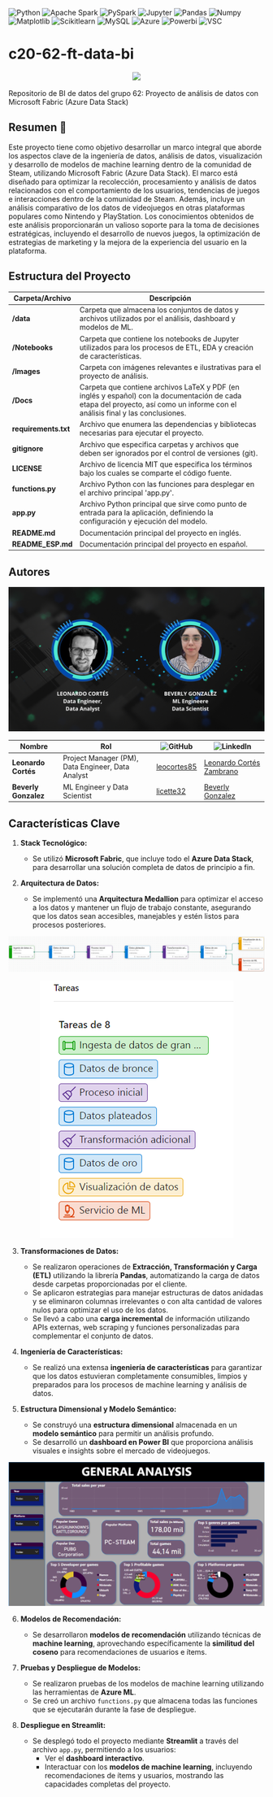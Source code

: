 ![Python](https://img.shields.io/badge/Python-333333?style=flat&logo=python)
![Apache Spark](https://img.shields.io/badge/-Apache%20Spark-333333?style=flat&logo=apache-spark)
![PySpark](https://img.shields.io/badge/-PySpark-333333?style=flat&logo=apache-spark)
![Jupyter](https://img.shields.io/badge/-Jupyter_Notebook-333333?style=flat&logo=jupyter)
![Pandas](https://img.shields.io/badge/-Pandas-333333?style=flat&logo=pandas)
![Numpy](https://img.shields.io/badge/-Numpy-333333?style=flat&logo=numpy)
![Matplotlib](https://img.shields.io/badge/-Matplotlib-333333?style=flat&logo=matplotlib)
![Scikitlearn](https://img.shields.io/badge/-Scikitlearn-333333?style=flat&logo=scikitlearn)
![MySQL](https://img.shields.io/badge/-MySQL-333333?style=flat&logo=mysql)
![Azure](https://img.shields.io/badge/-Microsoft%20Azure-333333?style=flat&logo=microsoft-azure)
![Powerbi](https://img.shields.io/badge/-PowerBI-333333?style=flat&logo=powerbi)
![VSC](https://img.shields.io/badge/Visual_Studio_Code-333333?style=flat&logo=visual%20studio%20code&logoColor=white)

# c20-62-ft-data-bi

<p align="center">
  <img src="Images/Portada.gif">
</p>

Repositorio de BI de datos del grupo 62: Proyecto de análisis de datos con Microsoft Fabric (Azure Data Stack)


## Resumen 📝
Este proyecto tiene como objetivo desarrollar un marco integral que aborde los aspectos clave de la ingeniería de datos, análisis de datos, visualización y desarrollo de modelos de machine learning dentro de la comunidad de Steam, utilizando Microsoft Fabric (Azure Data Stack). El marco está diseñado para optimizar la recolección, procesamiento y análisis de datos relacionados con el comportamiento de los usuarios, tendencias de juegos e interacciones dentro de la comunidad de Steam. Además, incluye un análisis comparativo de los datos de videojuegos en otras plataformas populares como Nintendo y PlayStation. Los conocimientos obtenidos de este análisis proporcionarán un valioso soporte para la toma de decisiones estratégicas, incluyendo el desarrollo de nuevos juegos, la optimización de estrategias de marketing y la mejora de la experiencia del usuario en la plataforma.

## Estructura del Proyecto

| Carpeta/Archivo          | Descripción                                                                              |
| ------------------------ | ---------------------------------------------------------------------------------------- |
| **/data**                | Carpeta que almacena los conjuntos de datos y archivos utilizados por el análisis, dashboard y modelos de ML. |
| **/Notebooks**           | Carpeta que contiene los notebooks de Jupyter utilizados para los procesos de ETL, EDA y creación de características. |
| **/Images**              | Carpeta con imágenes relevantes e ilustrativas para el proyecto de análisis.             |
| **/Docs**                | Carpeta que contiene archivos LaTeX y PDF (en inglés y español) con la documentación de cada etapa del proyecto, así como un informe con el análisis final y las conclusiones. |
| **requirements.txt**     | Archivo que enumera las dependencias y bibliotecas necesarias para ejecutar el proyecto. |
| **gitignore**            | Archivo que especifica carpetas y archivos que deben ser ignorados por el control de versiones (git). |
| **LICENSE**              | Archivo de licencia MIT que especifica los términos bajo los cuales se comparte el código fuente. |
| **functions.py**         | Archivo Python con las funciones para desplegar en el archivo principal 'app.py'.        |
| **app.py**               | Archivo Python principal que sirve como punto de entrada para la aplicación, definiendo la configuración y ejecución del modelo. |
| **README.md**            | Documentación principal del proyecto en inglés.                                          |
| **README_ESP.md**        | Documentación principal del proyecto en español.                                         |

## Autores

<p align="center">
  <img src="Images/Team.png">
</p>

| Nombre                   | Rol                                       | ![GitHub](https://img.shields.io/badge/GitHub-181717?style=flat-square&logo=github&logoColor=white)|![LinkedIn](https://img.shields.io/badge/linkedin-%231DA1F2.svg?style=for-the-badge&logo=linkedin&logoColor=white)                |
| ------------------------ | ----------------------------------------- | -------------------------------- |--------------------------------|
| **Leonardo Cortés**      | Project Manager (PM), Data Engineer, Data Analyst   |[leocortes85](https://github.com/leocortes85/)  |[Leonardo Cortés Zambrano](https://www.linkedin.com/in/leonardo-cort%C3%A9s-zambrano/)|
| **Beverly Gonzalez**     | ML Engineer y Data Scientist              |[licette32](https://github.com/licette32/) |[Beverly Gonzalez](https://www.linkedin.com/in/beverly-j-l-gonzalez-c/)|

## Características Clave

1. **Stack Tecnológico:**
   - Se utilizó **Microsoft Fabric**, que incluye todo el **Azure Data Stack**, para desarrollar una solución completa de datos de principio a fin.

2. **Arquitectura de Datos:**
   - Se implementó una **Arquitectura Medallion** para optimizar el acceso a los datos y mantener un flujo de trabajo constante, asegurando que los datos sean accesibles, manejables y estén listos para procesos posteriores.

   <p align="center">
  <img src="Images/Medallion.png">
   </p>
   <p align="center">
  <img src="Images/Medallion_flow.png">
   </p>

3. **Transformaciones de Datos:**
   - Se realizaron operaciones de **Extracción, Transformación y Carga (ETL)** utilizando la librería **Pandas**, automatizando la carga de datos desde carpetas proporcionadas por el cliente.
   - Se aplicaron estrategias para manejar estructuras de datos anidadas y se eliminaron columnas irrelevantes o con alta cantidad de valores nulos para optimizar el uso de los datos.
   - Se llevó a cabo una **carga incremental** de información utilizando APIs externas, web scraping y funciones personalizadas para complementar el conjunto de datos.

4. **Ingeniería de Características:**
   - Se realizó una extensa **ingeniería de características** para garantizar que los datos estuvieran completamente consumibles, limpios y preparados para los procesos de machine learning y análisis de datos.

5. **Estructura Dimensional y Modelo Semántico:**
   - Se construyó una **estructura dimensional** almacenada en un **modelo semántico** para permitir un análisis profundo.
   - Se desarrolló un **dashboard en Power BI** que proporciona análisis visuales e insights sobre el mercado de videojuegos.

   <p align="center">
  <img src="Images/Dashboard.png">
   </p>

6. **Modelos de Recomendación:**
   - Se desarrollaron **modelos de recomendación** utilizando técnicas de **machine learning**, aprovechando específicamente la **similitud del coseno** para recomendaciones de usuarios e ítems.

7. **Pruebas y Despliegue de Modelos:**
   - Se realizaron pruebas de los modelos de machine learning utilizando las herramientas de **Azure ML**.
   - Se creó un archivo `functions.py` que almacena todas las funciones que se ejecutarán durante la fase de despliegue.

8. **Despliegue en Streamlit:**
   - Se desplegó todo el proyecto mediante **Streamlit** a través del archivo `app.py`, permitiendo a los usuarios:
     - Ver el **dashboard interactivo**.
     - Interactuar con los **modelos de machine learning**, incluyendo recomendaciones de ítems y usuarios, mostrando las capacidades completas del proyecto.
